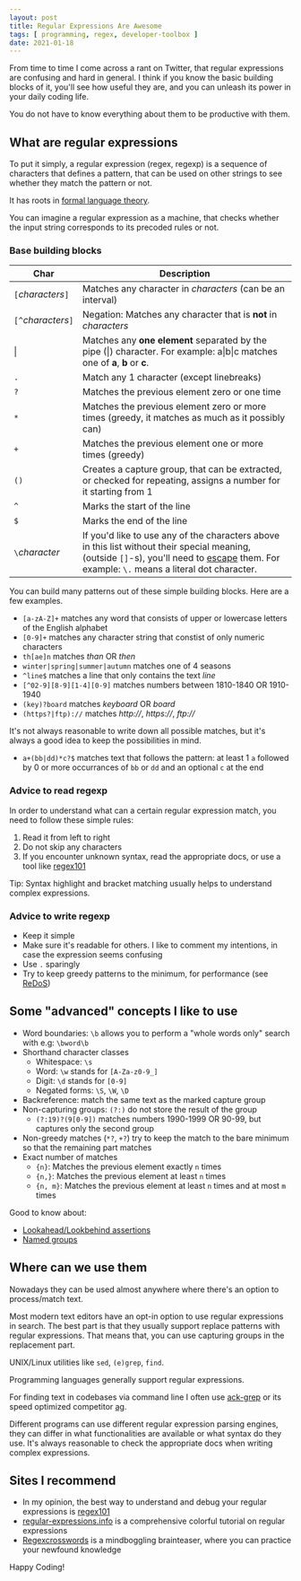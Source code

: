 ```yaml
---
layout: post
title: Regular Expressions Are Awesome
tags: [ programming, regex, developer-toolbox ]
date: 2021-01-18
---
```


From time to time I come across a rant on Twitter, that regular expressions are
confusing and hard in general. I think if you know the basic building blocks of it,
you'll see how useful they are, and you can unleash its power in your daily coding life.
<!--more-->
You do not have to know everything about them to be productive with them.

## What are regular expressions

To put it simply, a regular expression (regex, regexp) is a sequence of characters that defines a pattern, that can be used on other strings to see whether they match the pattern or not.

It has roots in [formal language theory](https://en.wikipedia.org/wiki/Regular_expression#History).

You can imagine a regular expression as a machine, that checks whether the input string corresponds to its precoded rules or not.

### Base building blocks

Char | Description
---- | ----
`[`*characters*`]`| Matches any character in *characters* (can be an interval)
`[^`*characters*`]`| Negation: Matches any character that is **not** in *characters*
&#124; | Matches any **one element** separated by the pipe (&#124;) character. For example: a&#124;b&#124;c matches one of **a**, **b** or **c**.
`.` | Match any 1 character (except linebreaks)
`?` | Matches the previous element zero or one time
`*` | Matches the previous element zero or more times (greedy, it matches as much as it possibly can)
`+` | Matches the previous element one or more times (greedy)
`()`| Creates a capture group, that can be extracted, or checked for repeating, assigns a number for it starting from 1
`^` | Marks the start of the line
`$` | Marks the end of the line
`\`*character* | If you'd like to use any of the characters above in this list without their special meaning, (outside `[]`-s), you'll need to [escape](https://en.wikipedia.org/wiki/Escape_sequence) them. For example: `\.` means a literal dot character.

You can build many patterns out of these simple building blocks. Here are a few examples.

- `[a-zA-Z]+` matches any word that consists of upper or lowercase letters of the English alphabet
- `[0-9]+` matches any character string that constist of only numeric characters
- `th[ae]n` matches *than* OR *then*
- `winter|spring|summer|autumn` matches one of 4 seasons
- `^line$` matches a line that only contains the text *line*
- `[^02-9][8-9][1-4][0-9]` matches numbers between 1810-1840 OR 1910-1940
- `(key)?board` matches *keyboard* OR *board*
- `(https?|ftp)://` matches *http://*, *https://*, *ftp://*

It's not always reasonable to write down all possible matches, but it's always a good idea to keep the possibilities in mind.

- `a+(bb|dd)*c?$` matches text that follows the pattern: at least 1 `a` followed by 0 or more occurrances of `bb` or `dd` and an optional `c` at the end

### Advice to read regexp

In order to understand what can a certain regular expression match, you need to follow these simple rules:

1. Read it from left to right
1. Do not skip any characters
1. If you encounter unknown syntax, read the appropriate docs, or use a tool like [regex101](https://regex101.com/)

Tip: Syntax highlight and bracket matching usually helps to understand complex expressions.

### Advice to write regexp

- Keep it simple
- Make sure it's readable for others. I like to comment my intentions, in case the expression seems confusing
- Use `.` sparingly
- Try to keep greedy patterns to the minimum, for performance (see [ReDoS](https://en.wikipedia.org/wiki/ReDoS))

## Some "advanced" concepts I like to use

- Word boundaries: `\b` allows you to perform a "whole words only" search with e.g: `\bword\b`
- Shorthand character classes
  - Whitespace: `\s`
  - Word:  `\w` stands for `[A-Za-z0-9_]`
  - Digit: `\d` stands for `[0-9]`
  - Negated forms: `\S`, `\W`, `\D`
- Backreference: match the same text as the marked capture group
- Non-capturing groups: `(?:)` do not store the result of the group
  - `(?:19)?(9[0-9])` matches numbers 1990-1999 OR 90-99, but captures only the second group
- Non-greedy matches (`*?`, `+?`) try to keep the match to the bare minimum so that the remaining part matches
- Exact number of matches
  - `{n}`: Matches the previous element exactly `n` times
  - `{n,}`: Matches the previous element at least `n` times
  - `{n, m}`: Matches the previous element at least `n` times and at most `m` times

Good to know about:

- [Lookahead/Lookbehind assertions](https://www.regular-expressions.info/lookaround.html)
- [Named groups](https://www.regular-expressions.info/named.html)

## Where can we use them

Nowadays they can be used almost anywhere where there's an option to process/match text.

Most modern text editors have an opt-in option to use regular expressions in search.
The best part is that they usually support replace patterns with regular expressions.
That means that, you can use capturing groups in the replacement part.

UNIX/Linux utilities like `sed`, `(e)grep`, `find`.

Programming languages generally support regular expressions.

For finding text in codebases via command line I often use [ack-grep](https://beyondgrep.com/) or its speed optimized competitor [ag](https://github.com/ggreer/the_silver_searcher).

Different programs can use different regular expression parsing engines, they can differ in what functionalities are available or what syntax do they use. It's always reasonable to check the appropriate docs when writing complex expressions.

## Sites I recommend

- In my opinion, the best way to understand and debug your regular expressions is [regex101](https://regex101.com/)
- [regular-expressions.info](https://www.regular-expressions.info/) is a comprehensive colorful tutorial on regular expressions
- [Regexcrosswords](https://regexcrossword.com/) is a mindboggling brainteaser, where you can practice your newfound knowledge

Happy Coding!
